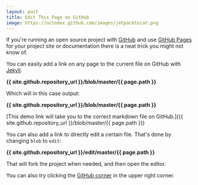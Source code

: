 ```yaml
---
layout: post
title: Edit This Page on GitHub
image: https://octodex.github.com/images/jetpacktocat.png
---
```


If you're running an open source project with [GitHub](https://github.com/) and use [GitHub Pages](https://pages.github.com/) for your project site or documentation there is a neat trick you might not know of.

You can easily add a link on any page to the current file on GitHub with [Jekyll](https://jekyllrb.com/).

**&#123;&#123; site.github.repository_url &#125;&#125;/blob/master/&#123;&#123; page.path &#125;&#125;**

Which will in this case output:

**{{ site.github.repository_url }}/blob/master/{{ page.path }}**

[This demo link will take you to the correct markdown file on GitHub.]({{ site.github.repository_url }}/blob/master/{{ page.path }})

You can also add a link to directly edit a certain file. That's done by changing `blob` to `edit`: 

**{{ site.github.repository_url }}/edit/master/{{ page.path }}**

That will fork the project when needed, and then open the editor.

You can also try clicking the [GitHub corner](http://tholman.com/github-corners/) in the upper right corner.
